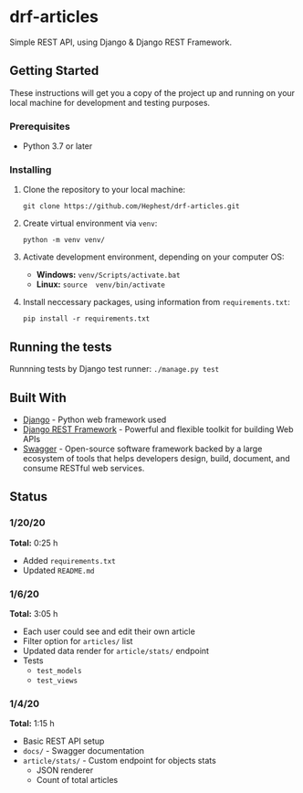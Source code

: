 # drf-articles

Simple REST API, using Django & Django REST Framework.

## Getting Started

These instructions will get you a copy of the project up and running on your local machine for development and testing purposes.

### Prerequisites

* Python 3.7 or later

### Installing

1. Clone the repository to your local machine:

   `git clone https://github.com/Hephest/drf-articles.git`

2. Create virtual environment via `venv`:

   `python -m venv venv/`

3. Activate development environment, depending on your computer OS:

   * **Windows:** `venv/Scripts/activate.bat`
   * **Linux:** `source  venv/bin/activate`

4. Install neccessary packages, using information from `requirements.txt`:

   `pip install -r requirements.txt`

## Running the tests

Runnning tests by Django test runner: `./manage.py test`

## Built With

* [Django](https://www.djangoproject.com/) - Python web framework used
* [Django REST Framework](https://www.django-rest-framework.org/) - Powerful and flexible toolkit for building Web APIs
* [Swagger](https://swagger.io/) - Open-source software framework backed by a large ecosystem of tools that helps developers design, build, document, and consume RESTful web services.

## Status

### 1/20/20

**Total:** 0:25 h

* Added `requirements.txt`
* Updated `README.md`

### 1/6/20

**Total:** 3:05 h

* Each user could see and edit their own article
* Filter option for `articles/` list
* Updated data render for `article/stats/` endpoint
* Tests
    * `test_models`
    * `test_views`

### 1/4/20

**Total:** 1:15 h

* Basic REST API setup
* `docs/` - Swagger documentation
* `article/stats/` - Custom endpoint for objects stats
    * JSON renderer
    * Count of total articles